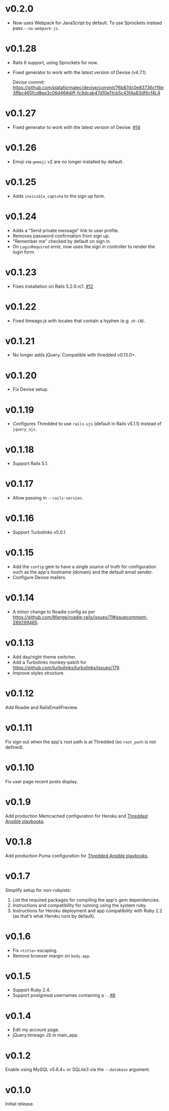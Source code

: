 # v0.2.0

* Now uses Webpack for JavaScript by default.
  To use Sprockets instead pass `--no-webpack-js`.

# v0.1.28

* Rails 6 support, using Sprockets for now.
* Fixed generator to work with the latest version of Devise (v4.7.1)

  Devise commit: https://github.com/plataformatec/devise/commit/76b87dc0e83736cf16e3ffbc465fcd8ee3c06d46#diff-fc9dcab47d10e11cb5c43f4a83df6cf4L4

# v0.1.27

* Fixed generator to work with the latest version of Devise.
  [#14](https://github.com/thredded/thredded_create_app/issues/14)

# v0.1.26

* Emoji via `gemoji` v2 are no longer installed by default.

# v0.1.25

* Adds `invisible_captcha` to the sign up form.

# v0.1.24

* Adds a "Send private message" link to user profile.
* Removes password confirmation from sign up.
* "Remember me" checked by default on sign in.
* On `LoginRequired` error, now uses the sign in controller to render the login
  form.

# v0.1.23

* Fixes installation on Rails 5.2.0.rc1.
  [#12](https://github.com/thredded/thredded_create_app/issues/12)

# v0.1.22

* Fixed timeago.js with locales that contain a hyphen (e.g. `zh-CN`).

# v0.1.21

* No longer adds jQuery. Compatible with thredded v0.13.0+.

# v0.1.20

* Fix Devise setup.

# v0.1.19

* Configures Thredded to use `rails-ujs` (default in Rails v5.1.1) instead of
  `jquery_ujs`.

# v0.1.18

* Support Rails 5.1.

# v0.1.17

* Allow passing in `--rails-version`.

# v0.1.16

* Support Turbolinks v5.0.1.

# v0.1.15

* Add the `config` gem to have a single source of truth for configuration such
  as the app's hostname (domain) and the default email sender.
* Configure Devise mailers.

# v0.1.14

* A minor change to Roadie config as per
  https://github.com/Mange/roadie-rails/issues/11#issuecomment-289299465.

# v0.1.13

* Add day/night theme switcher.
* Add a Turbolinks monkey-patch for https://github.com/turbolinks/turbolinks/issues/179.
* Improve styles structure.

# v0.1.12

Add Roadie and RailsEmailPreview.

# v0.1.11

Fix sign out when the app's root path is at Thredded
(so `root_path` is not defined).

# v0.1.10

Fix user page recent posts display.

# v0.1.9

Add production Memcached configuration for Heroku and
[Thredded Ansible playbooks](https://github.com/thredded/thredded-ansible).

# V0.1.8

Add production Puma configuration for
[Thredded Ansible playbooks](https://github.com/thredded/thredded-ansible).

# v0.1.7

Simplify setup for non-rubyists:

1. List the required packages for compiling the app's gem dependencies.
2. Instructions and compatibility for running using the system ruby.
3. Instructions for Heroku deployment and app compatibility with Ruby 2.2
   (as that's what Heroku runs by default).

# v0.1.6

* Fix `<title>` escaping.
* Remove browser margin on `body.app`.

# v0.1.5

* Support Ruby 2.4.
* Support postgresql usernames containing a `-`.
  [#8](https://github.com/thredded/thredded_create_app/issues/8)

# v0.1.4

* Edit my account page.
* jQuery.timeago JS in main_app.

# v0.1.2

Enable using MySQL v5.6.4+ or SQLite3 via the `--database` argument.

# v0.1.0

Initial release.
